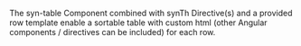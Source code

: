The syn-table Component combined with synTh Directive(s) and a provided row template enable a sortable table with custom html (other Angular components / directives can be included) for each row.
